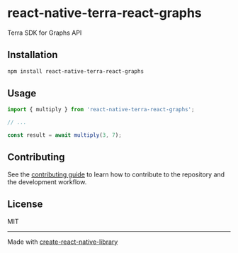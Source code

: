 # react-native-terra-react-graphs

Terra SDK for Graphs API

## Installation

```sh
npm install react-native-terra-react-graphs
```

## Usage

```js
import { multiply } from 'react-native-terra-react-graphs';

// ...

const result = await multiply(3, 7);
```

## Contributing

See the [contributing guide](CONTRIBUTING.md) to learn how to contribute to the repository and the development workflow.

## License

MIT

---

Made with [create-react-native-library](https://github.com/callstack/react-native-builder-bob)
